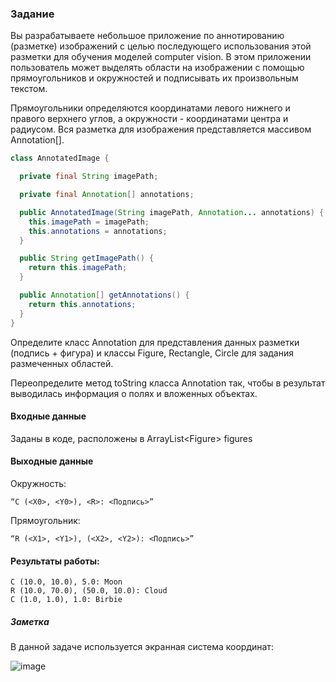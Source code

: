 ### Задание

Вы разрабатываете небольшое приложение по аннотированию (разметке) изображений с целью последующего использования этой разметки для обучения моделей computer vision. В этом приложении пользователь может выделять области на изображении с помощью прямоугольников и окружностей и подписывать их произвольным текстом.

Прямоугольники определяются координатами левого нижнего и правого верхнего углов, а окружности - координатами центра и радиусом. Вся разметка для изображения представляется массивом Annotation[].

```java
class AnnotatedImage {

  private final String imagePath;

  private final Annotation[] annotations;

  public AnnotatedImage(String imagePath, Annotation... annotations) {
    this.imagePath = imagePath;
    this.annotations = annotations;
  }

  public String getImagePath() {
    return this.imagePath;
  }

  public Annotation[] getAnnotations() {
    return this.annotations;
  }
}
```

Определите класс Annotation для представления данных разметки (подпись + фигура) и классы Figure, Rectangle, Circle для задания размеченных областей.

Переопределите метод toString класса Annotation так, чтобы в результат выводилась информация о полях и вложенных объектах.

#### Входные данные

Заданы в коде, расположены в ArrayList\<Figure\> figures

#### Выходные данные
  
Окружность:
```
“C (<X0>, <Y0>), <R>: <Подпись>”
```
Прямоугольник:
```
“R (<X1>, <Y1>), (<X2>, <Y2>): <Подпись>”
```
  
#### Результаты работы:
```
C (10.0, 10.0), 5.0: Moon
R (10.0, 70.0), (50.0, 10.0): Cloud
C (1.0, 1.0), 1.0: Birbie
```

##### Заметка

В данной задаче используется экранная система координат:

![image](https://user-images.githubusercontent.com/96055384/198854587-7ba8a45e-b74b-4394-8099-6da7af78d627.png)

